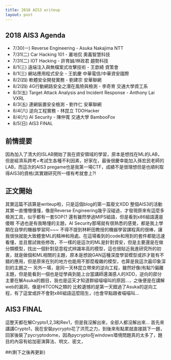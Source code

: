```yaml
---
title: 2018 AIS3 writeup
layout: post
---
```

## 2018 AIS3 Agenda

* 7/30(一) Reverse Engineering - Asuka Nakajima NTT
* 7/31(二) Car Hacking 101 - 叢培侃 奧義智慧科技
* 7/31(二) IOT Hacking - 許育誠/林政君 趨勢科技
* 8/1(三) 遠端注入與無檔案式攻擊技術 - 王歆綺 資策會
* 8/1(三) 網站應用程式安全 - 王凱慶 中華電信/中華資安國際
* 8/2(四) 軟體安全開發實務 - 劉建宗 安華聯網
* 8/2(四) 4G行動網路安全之潛在風險與檢測 - 李奇育 交通大學資工系
* 8/3(五) Target Attack Analysis and Incident Response - Anthony Lai VXRL
* 8/3(五) 連網裝置安全檢測 - 劉作仁 安華聯網
* 8/4(六) 逆向工程實務 - 林昆立 TDOHacker
* 8/4(六) AI Security - 陳仲寬 交通大學 BambooFox
* 8/5(日) AIS3 FINAL 

## 前情提要

因為加入了清大的ISLAB開始了我在資安領域的學習，原本是想找在ML的LAB，但是經濟系跨考+考試生各種不利因素，好家在，最後很慶幸能加入孫宏民老師的LAB，而這次的AIS3 pregame也是我第一場CTF，成績不是很理想但是也順利取得AIS3的資格(其實跟研究所一樣有考就會上?!

## 正文開始

其實這篇不該算是writeup啦，只是這個blog的第一篇廢文XDD
整個AIS3的活動其實一直懵懵懂懂，像是Reverse Engineering幾乎沒碰過，才發現原來有這麼多檢測工具，似乎都有一套SOP(?
還有雖然學過MIPS組語，但是看到x86組語還是傻眼
不過也是有我略懂的主題，AI Security那場就有很熟悉的感覺，都是我上學期在自學的機器學習阿~~~
不得不提到林軒田教授的機器學習課程真的很棒，讓我很快就能大致體會ML的精神和用處。在這場看到的code和用到的套件都能迅速看懂，並且嘗試做些修改，不一樣的是這次的ML是針對資安，但是主要還是在做分類模型，找出一個針對惡意程式辨識率高的模型，這也很貼近我進研究所的初衷，就是做個和ML相關的主題，原本是想說GAN這種深度學習模型或許才能有不錯的應用，但是原來在別的地方也能用不那麼複雜的模型，也算是我這次最印象深刻的主題之一
另外一場，是同一天林昆立帶來的逆向工程，雖然好像(有點?)偏離主題，但是能看到一個也是從學員到能上台當講師還滿感人的XDD，逆向的部分主要在解Asuka的題目，我也是這天才知道群組喵喵叫的原因...，之後便是在講解web的漏洞，像是HITCON之類的
比較遺憾的是第一天錯過了Asuka的逆向工程，有了這堂或許不會對x86組語這麼陌生，(也會早點跟者喵喵叫...

## AIS3 FINAL

這整天都在解Crypto1,2,3和Rev1，但是我沒解出來，全部人都沒解出來...
首先來講講Crypto1，我在安裝pycrypto花了洪荒之力，到後來有點累就直接跳下一題，回家後裝了pycryptodome，因為pycrypto在windows環境問題真的太多了，題目的內容有給加密演算法、明文、密文，

##(剩下之後再更新)

